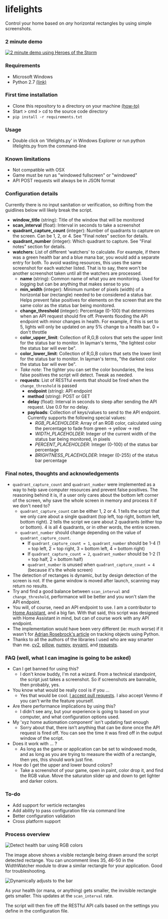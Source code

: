# lifelights
Control your home based on _any_ horizontal rectangles by using simple screenshots.

### 2 minute demo
[![2 minute demo using Heroes of the Storm](http://img.youtube.com/vi/U1-Tj4fPKRE/0.jpg)](http://www.youtube.com/watch?v=U1-Tj4fPKRE "Heroes of the Storm + IoT")

### Requirements
- Microsoft Windows
- Python 2.7 [(link)](https://www.python.org/ftp/python/2.7/python-2.7.msi)

### First time installation
- Clone this repository to a directory on your machine [(how-to)](https://help.github.com/desktop/guides/contributing/cloning-a-repository-from-github-to-github-desktop/)
- Start > cmd > cd to the source code directory
- ```pip install -r requirements.txt```

### Usage
- Double click on 'lifelights.py' in Windows Explorer or run python lifelights.py from the command-line

### Known limitations
- Not compatible with OSX
- Game must be run as "windowed fullscreen" or "windowed"
- API POST requests will always be in JSON format

### Configuration details
Currently there is no input sanitation or verification, so drifting from the guidlines below will likely break the script.

- **window_title** (string): Title of the window that will be monitored
- **scan_interval** (float): Interval in seconds to take a screenshot
- **quadrant_capture_count** (integer): Number of quadrants to capture on the screen. Can be 1, 2, or 4. See "Final notes" section for details.
- **quadrant_number** (integer): Which quadrant to capture. See "Final notes" section for details.
- **watchers**: List of different 'watchers' to calculate. For example, if there was a green health bar and a blue mana bar, you would add a separate entry for both. To avoid wasting resources, this uses the same screenshot for each watcher listed. That is to say, there won't be another screenshot taken until all the watchers are processed.
  - **name** (string): Common name of what you are monitoring. Used for logging but can be anything that makes sense to you
  - **min_width** (integer): Minimum number of pixels (width) of a horizontal bar (rectangle) needed to be considered a status bar. Helps prevent false positives for elements on the screen that are the same color as the status bar being monitored.
  - **change_threshold** (integer): Percentage (0-100) that determines when an API request should fire off. Prevents flooding the API endpoint with minor changes in health. For example, if this is set to 5, lights will only be updated on any 5% change to a health bar. 0 = don't throttle
  - **color_upper_limit**: Collection of R,G,B colors that sets the upper limit for the status bar to monitor. In layman's terms, "the lightest color the status bar will ever be".
  - **color_lower_limit**: Collection of R,G,B colors that sets the lower limit for the status bar to monitor. In layman's terms, "the darkest color the status bar will ever be".
  - *Take note*: The tighter you can set the color boundaries, the less false positives the script will detect. Tweak as needed.
  - **requests**: List of RESTful events that should be fired when the ```change_threshold``` is passed
    - **endpoint** (string): API endpoint
    - **method** (string): POST or GET
    - **delay** (float): Interval in seconds to sleep after sending the API request. Use 0.0 for no delay.
    - **payloads**: Collection of keys/values to send to the API endpoint. Currently supports the following special values:
      - *RGB_PLACEHOLDER*: Array of an RGB color, calculated using the percentage to fade from green -> yellow -> red
      - *WIDTH_PLACEHOLDER*: Integer of the current width of the status bar being monitored, in pixels
      - *PERCENT_PLACEHOLDER*: Integer (0-100) of the status bar percentage
      - *BRIGHTNESS_PLACEHOLDER*: Integer (0-255) of the status bar percentage

### Final notes, thoughts and acknowledgements
- ```quadrant_capture_count``` and ```quadrant_number``` were implemented as a way to help save computer resources and prevent false positives. The reasoning behind it is, if a user only cares about the bottom left corner of the screen, why save the whole screen in memory and process it if we don't need to?
  - ```quadrant_capture_count``` can be either 1, 2 or 4. 1 tells the script that we only care about a single quadrant (top left, top right, bottom left, bottom right). 2 tells the script we care about 2 quadrants (either top or bottom). 4 is all 4 quadrants, or in other words, the entire screen.
  - ```quadrant_number``` should change depending on the value of ```quadrant_capture_count```.
    - If ```quadrant_capture_count = 1```, ```quadrant_number``` should be 1-4 (1 = top left, 2 = top right, 3 = bottom left, 4 = bottom right)
    - If ```quadrant_capture_count = 2```, ```quadrant_number``` should be 1-2 (1 = top half, 2 = bottom half)
    - ```quadrant_number``` is unused when ```quadrant_capture_count = 4``` (because it's the whole screen)
- The detection of rectanges is dynamic, but by design detection of the screen is not. If the game window is moved after launch, scanning may return no results.
- Try and find a good balance between ```scan_interval``` and ```change_threshold```, performance will be better and you won't slam the API endpoint.
- You will, of course, need an API endpoint to use. I am a contributor to [Home Assistant](https://home-assistant.io/), and a big fan. With that said, this script was designed with Home Assistant in mind, but can of course work with any API endpoint.
- The implementation would have been very different (ie: much worse) if it wasn't for [Adrian Rosebrock's article](http://www.pyimagesearch.com/2015/09/14/ball-tracking-with-opencv/) on tracking objects using Python.
- Thanks to all the authors of the libraries I used who are way smarter than me. [cv2](https://github.com/opencv/opencv/graphs/contributors), [pillow](https://github.com/python-pillow/Pillow/graphs/contributors), [numpy](https://github.com/numpy/numpy/graphs/contributors), [pyyaml](https://github.com/yaml/pyyaml/graphs/contributors), and [requests](https://github.com/kennethreitz/requests/graphs/contributors).

### FAQ (well, what I can imagine is going to be asked)
- Can I get banned for using this?
  - I don't know buddy, I'm not a wizard. From a technical standpoint, the script just takes a screenshot. So if screenshots are bannable, then probably, yes.
- You know what would be really cool is if you ...
  - Yes that would be cool. [I accept pull requests](https://help.github.com/articles/creating-a-pull-request/). I also accept Venmo if you can't write the feature yourself.
- Are there performance implications by using this?
  - I didn't see any, but your experience is going to based on your computer, and what configuration options used.
- My 'xyz home autiomation component' isn't updating fast enough
  - Sorry about that, there isn't anything that can be done once the API request is fired off. You can see the time it was fired off in the output window of the script.
- Does it work with ... ?
  - As long as the game or application can be set to windowed mode, and as long as you are trying to measure the width of a rectangle, then yes, this should work just fine.
- How do I get the upper and lower bound colors?
  - Take a screenshot of your game, open in paint, color drop it, and find the RGB value. Move the saturaton slider up and down to get lighter and darker colors.

### To-do
- Add support for verticle rectangles
- Add ability to pass configuration file via command line
- Better configuration validation
- Cross platform support

### Process overview

![Detect health bar using RGB colors](http://i.imgur.com/rbIWEJr.png)

The image above shows a visible rectangle being drawn around the script detected rectange. You can uncomment lines 35, 46-50 in the WidthWatcher module to draw a similar rectangle for your application. Good for troubleshooting.

![Dynamically adjusts to the bar](http://i.imgur.com/ZVNUve9.png)

As your health (or mana, or anything) gets smaller, the invisible rectangle gets smaller. This updates at the ```scan_interval``` rate.

The script will then fire off the RESTful API calls based on the settings you define in the configuration file.

